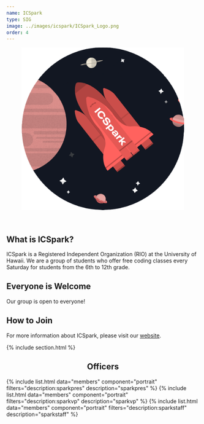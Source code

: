 ```yaml
---
name: ICSpark
type: SIG
image: ../images/icspark/ICSpark_Logo.png
order: 4
---
```


<center>
	<figure class="full">
	  <img src="../images/icspark/ICSpark_Logo.png" title="ICSpark Logo" alt="ICSpark Logo">
	</figure>
</center>
<br>

## What is ICSpark?

ICSpark is a Registered Independent Organization (RIO) at the University of Hawaii. We are a group of students who offer free coding classes every Saturday for students from the 6th to 12th grade.

## Everyone is Welcome

Our group is open to everyone!

## How to Join

For more information about ICSpark, please visit our [website](https://icspark.github.io/index.html).

{% include section.html %}

<center>
	<h2>Officers</h2>
</center>

{% include list.html data="members" component="portrait" filters="description:sparkpres" description="sparkpres" %}
{% include list.html data="members" component="portrait" filters="description:sparkvp" description="sparkvp" %}
{% include list.html data="members" component="portrait" filters="description:sparkstaff" description="sparkstaff" %}